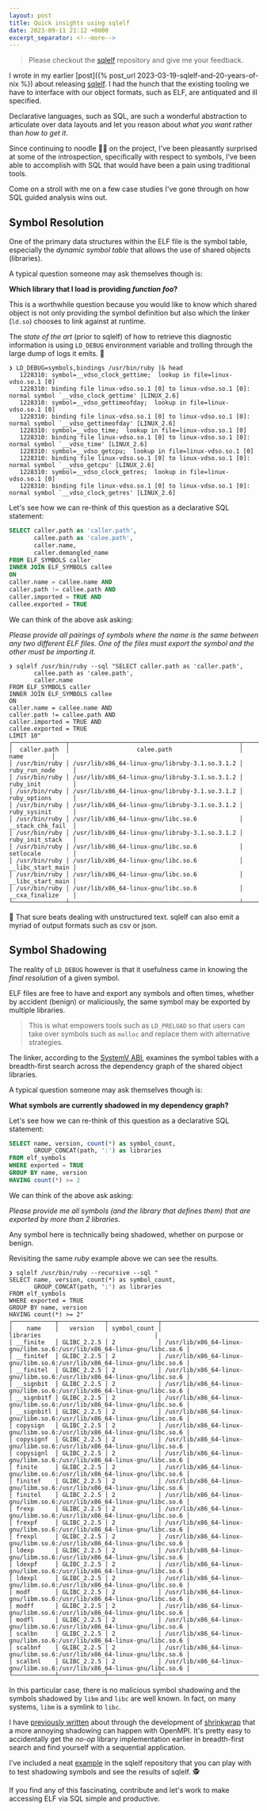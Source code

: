 ```yaml
---
layout: post
title: Quick insights using sqlelf
date: 2023-09-11 21:12 +0000
excerpt_separator: <!--more-->
---
```


> Please checkout the [sqlelf](https://github.com/fzakaria/sqlelf) repository and give me your feedback.

I wrote in my earlier [post]({% post_url 2023-03-19-sqlelf-and-20-years-of-nix %}) about releasing [sqlelf](https://github.com/fzakaria/sqlelf).
I had the hunch that the existing tooling we have to interface with our object formats, such as ELF, are antiquated and ill specified.

Declarative languages, such as SQL, are such a wonderful abstraction to articulate over data layouts and let you reason about _what you want_ rather than _how to get it_.

Since continuing to noodle 👨‍💻 on the project, I've been pleasantly surprised at some of the introspection, specifically with respect to symbols, I've been able
to accomplish with SQL that would have been a pain using traditional tools.

<!--more-->

Come on a stroll with me on a few case studies I've gone through on how SQL guided analysis wins out.

## Symbol Resolution

One of the primary data structures within the ELF file is the symbol table, especially the _dynamic symbol table_ that allows the use of shared objects (libraries).

A typical question someone may ask themselves though is:

__Which library that I load is providing _function foo_?__

This is a worthwhile question because you would like to know which shared object is not only providing the symbol definition but also which the linker (`ld.so`) chooses
to link against at runtime.

The _state of the art_ (prior to sqlelf) of how to retrieve this diagnostic information is using `LD_DEBUG` environment variable and trolling through the large dump of logs it emits. 🤦

```console
❯ LD_DEBUG=symbols,bindings /usr/bin/ruby |& head
   1228310:	symbol=__vdso_clock_gettime;  lookup in file=linux-vdso.so.1 [0]
   1228310:	binding file linux-vdso.so.1 [0] to linux-vdso.so.1 [0]: normal symbol `__vdso_clock_gettime' [LINUX_2.6]
   1228310:	symbol=__vdso_gettimeofday;  lookup in file=linux-vdso.so.1 [0]
   1228310:	binding file linux-vdso.so.1 [0] to linux-vdso.so.1 [0]: normal symbol `__vdso_gettimeofday' [LINUX_2.6]
   1228310:	symbol=__vdso_time;  lookup in file=linux-vdso.so.1 [0]
   1228310:	binding file linux-vdso.so.1 [0] to linux-vdso.so.1 [0]: normal symbol `__vdso_time' [LINUX_2.6]
   1228310:	symbol=__vdso_getcpu;  lookup in file=linux-vdso.so.1 [0]
   1228310:	binding file linux-vdso.so.1 [0] to linux-vdso.so.1 [0]: normal symbol `__vdso_getcpu' [LINUX_2.6]
   1228310:	symbol=__vdso_clock_getres;  lookup in file=linux-vdso.so.1 [0]
   1228310:	binding file linux-vdso.so.1 [0] to linux-vdso.so.1 [0]: normal symbol `__vdso_clock_getres' [LINUX_2.6]
```

Let's see how we can re-think of this question as a declarative SQL statement:

```SQL
SELECT caller.path as 'caller.path',
       callee.path as 'calee.path',
       caller.name,
       caller.demangled_name
FROM ELF_SYMBOLS caller
INNER JOIN ELF_SYMBOLS callee
ON
caller.name = callee.name AND
caller.path != callee.path AND
caller.imported = TRUE AND
callee.exported = TRUE
```

We can think of the above ask asking: 

_Please provide all pairings of symbols where the name is the same between any two different ELF files.
One of the files must export the symbol and the other must be importing it._

```console
❯ sqlelf /usr/bin/ruby --sql "SELECT caller.path as 'caller.path',
       callee.path as 'calee.path',
       caller.name
FROM ELF_SYMBOLS caller
INNER JOIN ELF_SYMBOLS callee
ON
caller.name = callee.name AND
caller.path != callee.path AND
caller.imported = TRUE AND
callee.exported = TRUE
LIMIT 10"
┌───────────────┬────────────────────────────────────────────────┬───────────────────┐
│  caller.path  │                   calee.path                   │       name        │
│ /usr/bin/ruby │ /usr/lib/x86_64-linux-gnu/libruby-3.1.so.3.1.2 │ ruby_run_node     │
│ /usr/bin/ruby │ /usr/lib/x86_64-linux-gnu/libruby-3.1.so.3.1.2 │ ruby_init         │
│ /usr/bin/ruby │ /usr/lib/x86_64-linux-gnu/libruby-3.1.so.3.1.2 │ ruby_options      │
│ /usr/bin/ruby │ /usr/lib/x86_64-linux-gnu/libruby-3.1.so.3.1.2 │ ruby_sysinit      │
│ /usr/bin/ruby │ /usr/lib/x86_64-linux-gnu/libc.so.6            │ __stack_chk_fail  │
│ /usr/bin/ruby │ /usr/lib/x86_64-linux-gnu/libruby-3.1.so.3.1.2 │ ruby_init_stack   │
│ /usr/bin/ruby │ /usr/lib/x86_64-linux-gnu/libc.so.6            │ setlocale         │
│ /usr/bin/ruby │ /usr/lib/x86_64-linux-gnu/libc.so.6            │ __libc_start_main │
│ /usr/bin/ruby │ /usr/lib/x86_64-linux-gnu/libc.so.6            │ __libc_start_main │
│ /usr/bin/ruby │ /usr/lib/x86_64-linux-gnu/libc.so.6            │ __cxa_finalize    │
└───────────────┴────────────────────────────────────────────────┴───────────────────┘
```

🥳 That sure beats dealing with unstructured text. sqlelf can also emit a myriad of output formats such as csv or json. 

## Symbol Shadowing

The reality of `LD_DEBUG` however is that it usefulness came in knowing the _final resolution_ of a given symbol.

ELF files are free to have and export any symbols and often times, whether by accident (benign) or maliciously, the same symbol may be exported by
multiple libraries.

> This is what empowers tools such as `LD_PRELOAD` so that users can take over symbols such as `malloc` and replace them with alternative strategies.

The linker, according to the [SystemV ABI](https://refspecs.linuxbase.org/elf/gabi4+/ch5.dynamic.html), examines the symbol tables with a breadth-first search across the dependency graph of the shared object libraries.

A typical question someone may ask themselves though is:

__What symbols are currently shadowed in my dependency graph?__

Let's see how we can re-think of this question as a declarative SQL statement:

```SQL
SELECT name, version, count(*) as symbol_count,
       GROUP_CONCAT(path, ':') as libraries
FROM elf_symbols
WHERE exported = TRUE
GROUP BY name, version
HAVING count(*) >= 2
```

We can think of the above ask asking: 

_Please provide me all symbols (and the library that defines them) that are exported by more than 2 libraries_.

Any symbol here is technically being shadowed, whether on purpose or benign.

Revisiting the same _ruby_ example above we can see the results.
```console
❯ sqlelf /usr/bin/ruby --recursive --sql "
SELECT name, version, count(*) as symbol_count,
       GROUP_CONCAT(path, ':') as libraries
FROM elf_symbols
WHERE exported = TRUE
GROUP BY name, version
HAVING count(*) >= 2"
┌────────────┬─────────────┬──────────────┬─────────────────────────────────────────────────────────────────────────┐
│    name    │   version   │ symbol_count │                                libraries                                │
│ __finite   │ GLIBC_2.2.5 │ 2            │ /usr/lib/x86_64-linux-gnu/libm.so.6:/usr/lib/x86_64-linux-gnu/libc.so.6 │
│ __finitef  │ GLIBC_2.2.5 │ 2            │ /usr/lib/x86_64-linux-gnu/libm.so.6:/usr/lib/x86_64-linux-gnu/libc.so.6 │
│ __finitel  │ GLIBC_2.2.5 │ 2            │ /usr/lib/x86_64-linux-gnu/libm.so.6:/usr/lib/x86_64-linux-gnu/libc.so.6 │
│ __signbit  │ GLIBC_2.2.5 │ 2            │ /usr/lib/x86_64-linux-gnu/libm.so.6:/usr/lib/x86_64-linux-gnu/libc.so.6 │
│ __signbitf │ GLIBC_2.2.5 │ 2            │ /usr/lib/x86_64-linux-gnu/libm.so.6:/usr/lib/x86_64-linux-gnu/libc.so.6 │
│ __signbitl │ GLIBC_2.2.5 │ 2            │ /usr/lib/x86_64-linux-gnu/libm.so.6:/usr/lib/x86_64-linux-gnu/libc.so.6 │
│ copysign   │ GLIBC_2.2.5 │ 2            │ /usr/lib/x86_64-linux-gnu/libm.so.6:/usr/lib/x86_64-linux-gnu/libc.so.6 │
│ copysignf  │ GLIBC_2.2.5 │ 2            │ /usr/lib/x86_64-linux-gnu/libm.so.6:/usr/lib/x86_64-linux-gnu/libc.so.6 │
│ copysignl  │ GLIBC_2.2.5 │ 2            │ /usr/lib/x86_64-linux-gnu/libm.so.6:/usr/lib/x86_64-linux-gnu/libc.so.6 │
│ finite     │ GLIBC_2.2.5 │ 2            │ /usr/lib/x86_64-linux-gnu/libm.so.6:/usr/lib/x86_64-linux-gnu/libc.so.6 │
│ finitef    │ GLIBC_2.2.5 │ 2            │ /usr/lib/x86_64-linux-gnu/libm.so.6:/usr/lib/x86_64-linux-gnu/libc.so.6 │
│ finitel    │ GLIBC_2.2.5 │ 2            │ /usr/lib/x86_64-linux-gnu/libm.so.6:/usr/lib/x86_64-linux-gnu/libc.so.6 │
│ frexp      │ GLIBC_2.2.5 │ 2            │ /usr/lib/x86_64-linux-gnu/libm.so.6:/usr/lib/x86_64-linux-gnu/libc.so.6 │
│ frexpf     │ GLIBC_2.2.5 │ 2            │ /usr/lib/x86_64-linux-gnu/libm.so.6:/usr/lib/x86_64-linux-gnu/libc.so.6 │
│ frexpl     │ GLIBC_2.2.5 │ 2            │ /usr/lib/x86_64-linux-gnu/libm.so.6:/usr/lib/x86_64-linux-gnu/libc.so.6 │
│ ldexp      │ GLIBC_2.2.5 │ 2            │ /usr/lib/x86_64-linux-gnu/libm.so.6:/usr/lib/x86_64-linux-gnu/libc.so.6 │
│ ldexpf     │ GLIBC_2.2.5 │ 2            │ /usr/lib/x86_64-linux-gnu/libm.so.6:/usr/lib/x86_64-linux-gnu/libc.so.6 │
│ ldexpl     │ GLIBC_2.2.5 │ 2            │ /usr/lib/x86_64-linux-gnu/libm.so.6:/usr/lib/x86_64-linux-gnu/libc.so.6 │
│ modf       │ GLIBC_2.2.5 │ 2            │ /usr/lib/x86_64-linux-gnu/libm.so.6:/usr/lib/x86_64-linux-gnu/libc.so.6 │
│ modff      │ GLIBC_2.2.5 │ 2            │ /usr/lib/x86_64-linux-gnu/libm.so.6:/usr/lib/x86_64-linux-gnu/libc.so.6 │
│ modfl      │ GLIBC_2.2.5 │ 2            │ /usr/lib/x86_64-linux-gnu/libm.so.6:/usr/lib/x86_64-linux-gnu/libc.so.6 │
│ scalbn     │ GLIBC_2.2.5 │ 2            │ /usr/lib/x86_64-linux-gnu/libm.so.6:/usr/lib/x86_64-linux-gnu/libc.so.6 │
│ scalbnf    │ GLIBC_2.2.5 │ 2            │ /usr/lib/x86_64-linux-gnu/libm.so.6:/usr/lib/x86_64-linux-gnu/libc.so.6 │
│ scalbnl    │ GLIBC_2.2.5 │ 2            │ /usr/lib/x86_64-linux-gnu/libm.so.6:/usr/lib/x86_64-linux-gnu/libc.so.6 │
└────────────┴─────────────┴──────────────┴─────────────────────────────────────────────────────────────────────────┘
```

In this particular case, there is no malicious symbol shadowing and the symbols shadowed by `libm` and `libc` are well
known. In fact, on many systems, `libm` is a symlink to `libc`.

I have [previously written](https://arxiv.org/abs/2211.05118) about through the development of [shrinkwrap](https://github.com/fzakaria/shrinkwrap) that a more
annoying shadowing can happen with OpenMPI. It's pretty easy to accidentally get the _no-op_ library implementation earlier in
breadth-first search and find yourself with a sequential application.

I've included a neat [example](https://github.com/fzakaria/sqlelf/blob/main/examples/shadowed-symbols/Makefile) in the sqlelf repository that you can play with
to test shadowing symbols and see the results of sqlelf. 🕵️

If you find any of this fascinating, contribute and let's work to make accessing ELF via SQL simple and productive.
